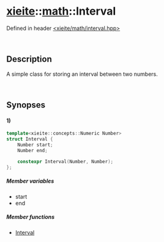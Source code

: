 # [xieite](../../xieite.md)\:\:[math](../../math.md)\:\:Interval
Defined in header [<xieite/math/interval.hpp>](../../../include/xieite/math/interval.hpp)

&nbsp;

## Description
A simple class for storing an interval between two numbers.

&nbsp;

## Synopses
#### 1)
```cpp
template<xieite::concepts::Numeric Number>
struct Interval {
    Number start;
    Number end;

    constexpr Interval(Number, Number);
};
```
##### Member variables
- start
- end
##### Member functions
- [Interval](./structures/interval/1/operators/constructor.md)

